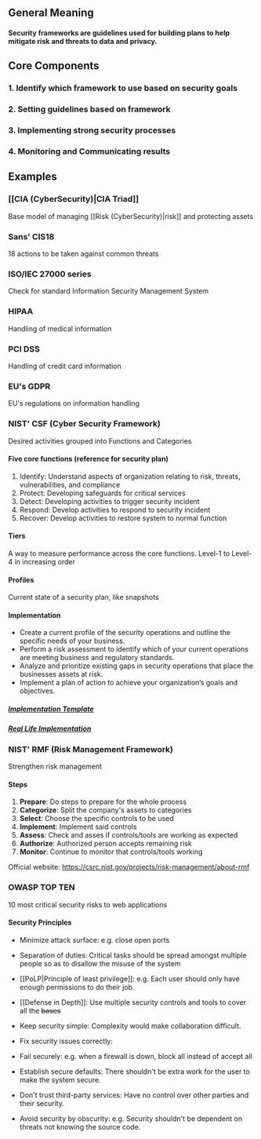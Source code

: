 ## General Meaning
#### **Security frameworks** are guidelines used for building plans to help mitigate risk and threats to data and privacy.

## Core Components
### 1. Identify which framework to use based on security goals
### 2. Setting guidelines based on framework
### 3. Implementing strong security processes
### 4. Monitoring and Communicating results

## Examples

### [[CIA (CyberSecurity)|CIA Triad]]
Base model of managing [[Risk (CyberSecurity)|risk]] and protecting assets

### Sans' CIS18
18 actions to be taken against common threats

### ISO/IEC 27000 series
Check for standard Information Security Management System

### HIPAA
Handling of medical information

### PCI DSS
Handling of credit card information

### EU's GDPR
EU's regulations on information handling

### NIST' CSF (Cyber Security Framework)
Desired activities grouped into Functions and Categories
#### Five core functions (reference for security plan)
1. Identify: Understand aspects of organization relating to risk, threats, vulnerabilities, and compliance
2. Protect: Developing safeguards for critical services
3. Detect: Developing activities to trigger security incident
4. Respond: Develop activities to respond to security incident
5. Recover: Develop activities to restore system to normal function

#### Tiers
A way to measure performance across the core functions. Level-1 to Level-4 in increasing order

#### Profiles
Current state of a security plan, like snapshots

#### Implementation
- Create a current profile of the security operations and outline the specific needs of your business.
- Perform a risk assessment to identify which of your current operations are meeting business and regulatory standards.
- Analyze and prioritize existing gaps in security operations that place the businesses assets at risk.
- Implement a plan of action to achieve your organization’s goals and objectives.
##### [Implementation Template](https://docs.google.com/document/d/15yCDbDCOAcJw-LTz2DeCA7UeLRfvsf176T6MA6ku6ok/template/preview?usp=sharing)
##### [Real Life Implementation](https://www.cisa.gov/sites/default/files/publications/Commercial_Facilities_Sector_Cybersecurity_Framework_Implementation_Guidance_FINAL_508.pdf)

### NIST' RMF (Risk Management Framework)
Strengthen risk management
#### Steps
1. **Prepare**: Do steps to prepare for the whole process
2. **Categorize**: Split the company's assets to categories
3. **Select**: Choose the specific controls to be used
4. **Implement**: Implement said controls
5. **Assess**: Check and asses if controls/tools are working as expected
6. **Authorize**: Authorized person accepts remaining risk
8. **Monitor**: Continue to monitor that controls/tools working

Official website: https://csrc.nist.gov/projects/risk-management/about-rmf

### OWASP TOP TEN
10 most critical security risks to web applications
#### Security Principles
- Minimize attack surface: 
	e.g. close open ports

- Separation of duties:
	Critical tasks should be spread amongst multiple people so as to disallow the misuse of the system

- [[PoLP|Principle of least privilege]]: 
	e.g. Each user should only have enough permissions to do their job.

- [[Defense in Depth]]: 
	Use multiple security controls and tools to cover all the ~~bases~~

- Keep security simple: 
	Complexity would make collaboration difficult.

- Fix security issues correctly: 

- Fail securely: 
	e.g. when a firewall is down, block all instead of accept all

- Establish secure defaults: 
	There shouldn't be extra work for the user to make the system secure.

- Don't trust third-party services: 
	Have no control over other parties and their security.

- Avoid security by obscurity: 
	e.g. Security shouldn't be dependent on threats not knowing the source code.
